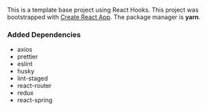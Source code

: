 This is a template base project using React Hooks. This project was bootstrapped with [Create React App](https://github.com/facebook/create-react-app). The package manager is **yarn**.

### Added Dependencies

-   axios
-   prettier
-   eslint
-   husky
-   lint-staged
-   react-router
-   redux
-   react-spring
